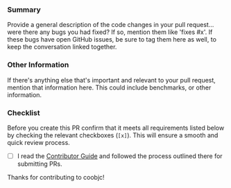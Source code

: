 ### Summary

Provide a general description of the code changes in your pull
request... were there any bugs you had fixed? If so, mention them like 'fixes #x'. If
these bugs have open GitHub issues, be sure to tag them here as well,
to keep the conversation linked together.

### Other Information

If there's anything else that's important and relevant to your pull
request, mention that information here. This could include
benchmarks, or other information.

### Checklist

Before you create this PR confirm that it meets all requirements listed below by checking the relevant checkboxes (`[x]`). This will ensure a smooth and quick review process.
- [ ] I read the [Contributor Guide](./CONTRIBUTING.md) and followed the process outlined there for submitting PRs.

<!--
- [ ] My PR includes tests for *all* changed/updated/fixed behaviors (See [Test Coverage]).
- [ ] All existing and new tests are passing.
- [ ] I updated/added relevant documentation (doc comments with `///`).
- [ ] The analyzer (`flutter analyze --flutter-repo`) does not report any problems on my PR.
- [ ] I read and followed the [Flutter Style Guide], including [Features we expect every widget to implement].
- [ ] I signed the [CLA].
- [ ] I am willing to follow-up on review comments in a timely manner.
-->

Thanks for contributing to coobjc!